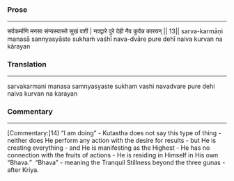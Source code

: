 ### Prose 
 --- 
सर्वकर्माणि मनसा संन्यस्यास्ते सुखं वशी |
नवद्वारे पुरे देही नैव कुर्वन्न कारयन् || 13||
sarva-karmāṇi manasā sannyasyāste sukhaṁ vaśhī
nava-dvāre pure dehī naiva kurvan na kārayan

### Translation 
 --- 
sarvakarmani manasa samnyasyaste sukham vashi navadvare pure dehi naiva kurvan na karayan

### Commentary 
 --- 
[Commentary:]14) “I am doing” - Kutastha does not say this type of thing - neither does He perform any action with the desire for results - but He is creating everything - and He is manifesting as the Highest - He has no connection with the fruits of actions - He is residing in Himself in His own “Bhava.”  “Bhava” - meaning the Tranquil Stillness beyond the three gunas - after Kriya.